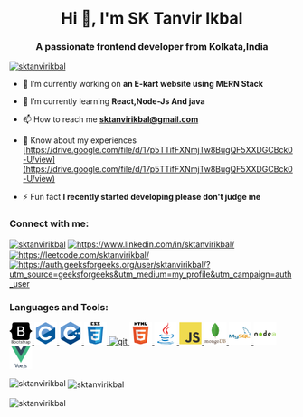 <h1 align="center">Hi 👋, I'm SK Tanvir Ikbal</h1>
<h3 align="center">A passionate frontend developer from Kolkata,India</h3>

<p align="left"> <a href="https://github.com/ryo-ma/github-profile-trophy"><img src="https://github-profile-trophy.vercel.app/?username=sktanvirikbal" alt="sktanvirikbal" /></a> </p>

- 🔭 I’m currently working on **an E-kart website using MERN Stack**

- 🌱 I’m currently learning **React,Node-Js And java**

- 📫 How to reach me **sktanvirikbal@gmail.com**

- 📄 Know about my experiences [https://drive.google.com/file/d/17p5TTifFXNmjTw8BugQF5XXDGCBck0-U/view](https://drive.google.com/file/d/17p5TTifFXNmjTw8BugQF5XXDGCBck0-U/view)

- ⚡ Fun fact **I recently started developing please don't judge me**

<h3 align="left">Connect with me:</h3>
<p align="left">
<a href="https://twitter.com/sktanvirikbal" target="blank"><img align="center" src="https://raw.githubusercontent.com/rahuldkjain/github-profile-readme-generator/master/src/images/icons/Social/twitter.svg" alt="sktanvirikbal" height="30" width="40" /></a>
<a href="https://linkedin.com/in/https://www.linkedin.com/in/sktanvirikbal/" target="blank"><img align="center" src="https://raw.githubusercontent.com/rahuldkjain/github-profile-readme-generator/master/src/images/icons/Social/linked-in-alt.svg" alt="https://www.linkedin.com/in/sktanvirikbal/" height="30" width="40" /></a>
<a href="https://www.leetcode.com/https://leetcode.com/sktanvirikbal/" target="blank"><img align="center" src="https://raw.githubusercontent.com/rahuldkjain/github-profile-readme-generator/master/src/images/icons/Social/leet-code.svg" alt="https://leetcode.com/sktanvirikbal/" height="30" width="40" /></a>
<a href="https://auth.geeksforgeeks.org/user/https://auth.geeksforgeeks.org/user/sktanvirikbal/?utm_source=geeksforgeeks&utm_medium=my_profile&utm_campaign=auth_user" target="blank"><img align="center" src="https://raw.githubusercontent.com/rahuldkjain/github-profile-readme-generator/master/src/images/icons/Social/geeks-for-geeks.svg" alt="https://auth.geeksforgeeks.org/user/sktanvirikbal/?utm_source=geeksforgeeks&utm_medium=my_profile&utm_campaign=auth_user" height="30" width="40" /></a>
</p>

<h3 align="left">Languages and Tools:</h3>
<p align="left"> <a href="https://getbootstrap.com" target="_blank" rel="noreferrer"> <img src="https://raw.githubusercontent.com/devicons/devicon/master/icons/bootstrap/bootstrap-plain-wordmark.svg" alt="bootstrap" width="40" height="40"/> </a> <a href="https://www.cprogramming.com/" target="_blank" rel="noreferrer"> <img src="https://raw.githubusercontent.com/devicons/devicon/master/icons/c/c-original.svg" alt="c" width="40" height="40"/> </a> <a href="https://www.w3schools.com/cpp/" target="_blank" rel="noreferrer"> <img src="https://raw.githubusercontent.com/devicons/devicon/master/icons/cplusplus/cplusplus-original.svg" alt="cplusplus" width="40" height="40"/> </a> <a href="https://www.w3schools.com/css/" target="_blank" rel="noreferrer"> <img src="https://raw.githubusercontent.com/devicons/devicon/master/icons/css3/css3-original-wordmark.svg" alt="css3" width="40" height="40"/> </a> <a href="https://git-scm.com/" target="_blank" rel="noreferrer"> <img src="https://www.vectorlogo.zone/logos/git-scm/git-scm-icon.svg" alt="git" width="40" height="40"/> </a> <a href="https://www.w3.org/html/" target="_blank" rel="noreferrer"> <img src="https://raw.githubusercontent.com/devicons/devicon/master/icons/html5/html5-original-wordmark.svg" alt="html5" width="40" height="40"/> </a> <a href="https://www.java.com" target="_blank" rel="noreferrer"> <img src="https://raw.githubusercontent.com/devicons/devicon/master/icons/java/java-original.svg" alt="java" width="40" height="40"/> </a> <a href="https://developer.mozilla.org/en-US/docs/Web/JavaScript" target="_blank" rel="noreferrer"> <img src="https://raw.githubusercontent.com/devicons/devicon/master/icons/javascript/javascript-original.svg" alt="javascript" width="40" height="40"/> </a> <a href="https://www.mongodb.com/" target="_blank" rel="noreferrer"> <img src="https://raw.githubusercontent.com/devicons/devicon/master/icons/mongodb/mongodb-original-wordmark.svg" alt="mongodb" width="40" height="40"/> </a> <a href="https://www.mysql.com/" target="_blank" rel="noreferrer"> <img src="https://raw.githubusercontent.com/devicons/devicon/master/icons/mysql/mysql-original-wordmark.svg" alt="mysql" width="40" height="40"/> </a> <a href="https://nodejs.org" target="_blank" rel="noreferrer"> <img src="https://raw.githubusercontent.com/devicons/devicon/master/icons/nodejs/nodejs-original-wordmark.svg" alt="nodejs" width="40" height="40"/> </a> <a href="https://vuejs.org/" target="_blank" rel="noreferrer"> <img src="https://raw.githubusercontent.com/devicons/devicon/master/icons/vuejs/vuejs-original-wordmark.svg" alt="vuejs" width="40" height="40"/> </a> </p>

<p><img align="left" src="https://github-readme-stats.vercel.app/api/top-langs?username=sktanvirikbal&show_icons=true&locale=en&layout=compact" alt="sktanvirikbal" /></p>

<p>&nbsp;<img align="center" src="https://github-readme-stats.vercel.app/api?username=sktanvirikbal&show_icons=true&locale=en" alt="sktanvirikbal" /></p>

<p><img align="center" src="https://github-readme-streak-stats.herokuapp.com/?user=sktanvirikbal&" alt="sktanvirikbal" /></p>
